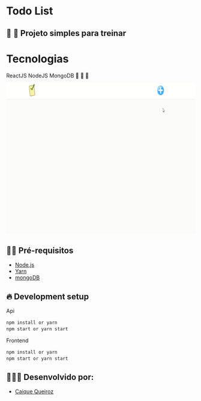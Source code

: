 # Todo List

## :rocket: :rocket: Projeto simples para treinar 

# Tecnologias

ReactJS NodeJS MongoDB :purple_heart: :purple_heart: :purple_heart:

<img src="img/todolist.gif" alt="drawing" width="700" height="400"/>

## ✋🏻 Pré-requisitos

- [Node.js](https://nodejs.org/en/)
- [Yarn](https://yarnpkg.com/pt-BR/docs/install)
- [mongoDB](https://www.mongodb.com/)
## 🔥 Development setup

Api
```sh
npm install or yarn
npm start or yarn start
```
Frontend
```sh
npm install or yarn
npm start or yarn start
```

## 👨🏼‍💻 Desenvolvido por:

- [Caique Queiroz](https://github.com/clqueiroz)
